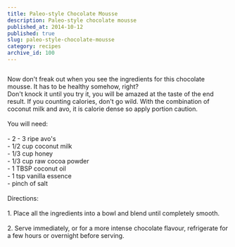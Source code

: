 ```yaml
---
title: Paleo-style Chocolate Mousse
description: Paleo-style chocolate mousse
published_at: 2014-10-12
published: true
slug: paleo-style-chocolate-mousse
category: recipes
archive_id: 100
---
```


<div><img src="/assets/images/articles/FO1VUODHK6XCZFD.MEDIUM.jpg" alt=""><p class="caption"></p>Now don't freak out when you see the ingredients for this chocolate mousse. It has to be healthy somehow, right?<br>
Don't knock it until you try it, you will be amazed at the taste of the end result. If you counting calories, don't go wild. With the combination of coconut milk and avo, it is calorie dense so apply portion caution.<br><br>
You will need:<br><br>
- 2 - 3 ripe avo's<br>
- 1/2 cup coconut milk<br>
- 1/3 cup honey<br>
- 1/3 cup raw cocoa powder<br>
- 1 TBSP coconut oil<br>
- 1 tsp vanilla essence<br>
- pinch of salt<br><br>
Directions:<br><br>
1. Place all the ingredients into a bowl and blend until completely smooth.<br><br>
2. Serve immediately, or for a more intense chocolate flavour, refrigerate for a few hours or overnight  before serving.</div>
